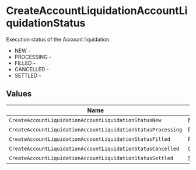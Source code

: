 # CreateAccountLiquidationAccountLiquidationStatus

Execution status of the Account liquidation.
* NEW - 
* PROCESSING - 
* FILLED - 
* CANCELLED - 
* SETTLED - 


## Values

| Name                                                         | Value                                                        |
| ------------------------------------------------------------ | ------------------------------------------------------------ |
| `CreateAccountLiquidationAccountLiquidationStatusNew`        | NEW                                                          |
| `CreateAccountLiquidationAccountLiquidationStatusProcessing` | PROCESSING                                                   |
| `CreateAccountLiquidationAccountLiquidationStatusFilled`     | FILLED                                                       |
| `CreateAccountLiquidationAccountLiquidationStatusCancelled`  | CANCELLED                                                    |
| `CreateAccountLiquidationAccountLiquidationStatusSettled`    | SETTLED                                                      |